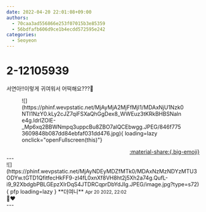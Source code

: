 ```yaml
---
date: 2022-04-20 22:01:08+09:00
authors:
  - 70caa3ad556866e253f07015b3e85359
  - 56bdfafb606d9ce1b4ecdd572595e242
categories:
  - Seoyeon
---
```


# 2-12105939

<div class="post-container" markdown="1">
<div class="content-container md-sidebar__scrollwrap" markdown="1">

서연아‼︎이렇게 귀여워서 어떡해요?⁇💖
<figure markdown="1">
![](https://phinf.wevpstatic.net/MjAyMjA2MjFfMjI1/MDAxNjU1Nzk0NTI1NzY0.kLy2cJZ7qiFSXaQhGgDex8_WWEuz3tKRkBHBSNalne4g.ldrIZOlE-_Mp6xq2BBWNmpq3uppcBu8ZBO7alQCEbwgg.JPEG/846f7753609848b087dd84ebfaf031dd476.jpg){ loading=lazy onclick="openFullscreen(this)"}
</figure>


</div>
</div>

<div style="text-align: right;" markdown="1">
<a href="https://weverse.io/fromis9/fanpost/2-12105939" style="text-align: right;">:material-share:{.big-emoji}</a>
</div>
---

<div class="comments-container md-sidebar__scrollwrap" markdown="1">
<div class="comment" markdown="1">
<div class='id-container' markdown="1">
![](https://phinf.wevpstatic.net/MjAyNDEyMDZfMTk0/MDAxNzMzNDYzMTU3ODYw.tGTD1QfitfecHkFF9-zI4fL0xnXf8VH8ht2j5Xh2a74g.QufL-i9_92XbdgbPBLGEpzXIrDqS4JTDRCqprDbYdJIg.JPEG/image.jpg?type=s72){ pfp loading=lazy }
**<span class="artist">더여니</span>** <small>Apr 20 2022, 22:02</small><br>
</div>
<div class='comment-body' markdown="1">
🥰❤️
</div>
</div>
</div>
---
